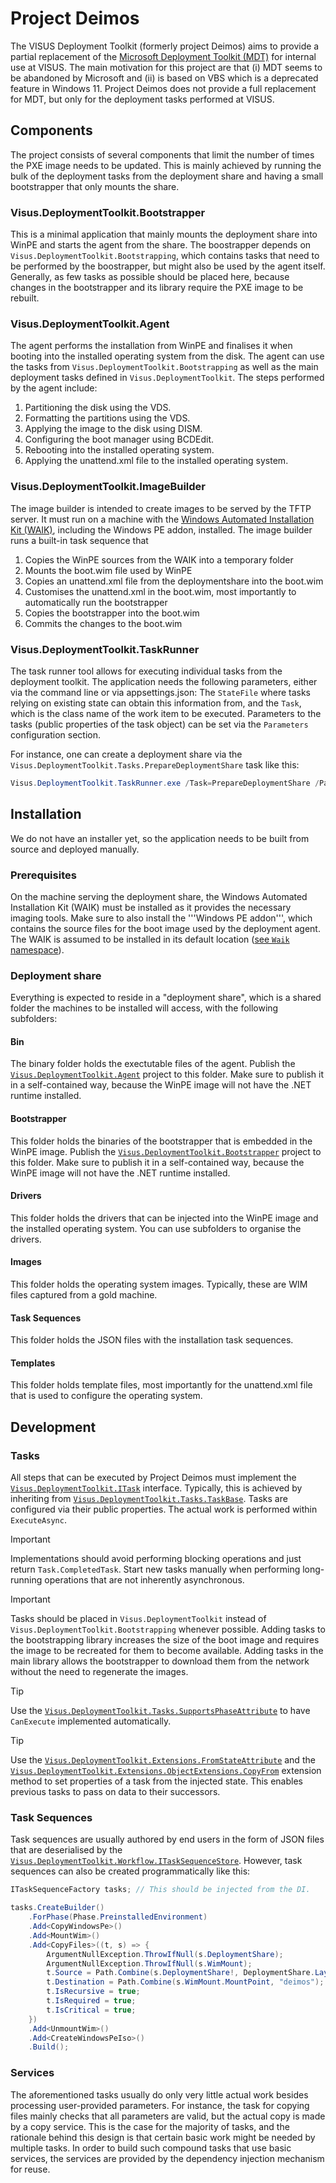 # Project Deimos
The VISUS Deployment Toolkit (formerly project Deimos) aims to provide a partial replacement of the [Microsoft Deployment Toolkit (MDT)](https://learn.microsoft.com/de-de/mem/configmgr/mdt/) for internal use at VISUS. The main motivation for this project are that (i) MDT seems to be abandoned by Microsoft and (ii) is based on VBS which is a deprecated feature in Windows 11. Project Deimos does not provide a full replacement for MDT, but only for the deployment tasks performed at VISUS.

## Components
The project consists of several components that limit the number of times the PXE image needs to be updated. This is mainly achieved by running the bulk of the deployment tasks from the deployment share and having a small bootstrapper that only mounts the share.

### Visus.DeploymentToolkit.Bootstrapper
This is a minimal application that mainly mounts the deployment share into WinPE and starts the agent from the share. The boostrapper depends on `Visus.DeploymentToolkit.Bootstrapping`, which contains tasks that need to be performed by the boostrapper, but might also be used by the agent itself. Generally, as few tasks as possible should be placed here, because changes in the bootstrapper and its library require the PXE image to be rebuilt.

### Visus.DeploymentToolkit.Agent
The agent performs the installation from WinPE and finalises it when booting into the installed operating system from the disk. The agent can use the tasks from `Visus.DeploymentToolkit.Bootstrapping` as well as the main deployment tasks defined in `Visus.DeploymentToolkit`. The steps performed by the agent include:

1. Partitioning the disk using the VDS.
1. Formatting the partitions using the VDS.
1. Applying the image to the disk using DISM.
1. Configuring the boot manager using BCDEdit.
1. Rebooting into the installed operating system.
1. Applying the unattend.xml file to the installed operating system.

### Visus.DeploymentToolkit.ImageBuilder
The image builder is intended to create images to be served by the TFTP server. It must run on a machine with the [Windows Automated Installation Kit (WAIK)](https://learn.microsoft.com/de-de/windows-hardware/get-started/adk-install), including the Windows PE addon, installed. The image builder runs a built-in task sequence that

1. Copies the WinPE sources from the WAIK into a temporary folder
1. Mounts the boot.wim file used by WinPE
1. Copies an unattend.xml file from the deploymentshare into the boot.wim
1. Customises the unattend.xml in the boot.wim, most importantly to automatically run the bootstrapper
1. Copies the bootstrapper into the boot.wim
1. Commits the changes to the boot.wim

### Visus.DeploymentToolkit.TaskRunner
The task runner tool allows for executing individual tasks from the deployment toolkit. The application needs the following parameters, either via the command line or via appsettings.json: The `StateFile` where tasks relying on existing state can obtain this information from, and the `Task`, which is the class name of the work item to be executed. Parameters to the tasks (public properties of the task object) can be set via the `Parameters` configuration section.

For instance, one can create a deployment share via the `Visus.DeploymentToolkit.Tasks.PrepareDeploymentShare` task like this:
```powershell
Visus.DeploymentToolkit.TaskRunner.exe /Task=PrepareDeploymentShare /Parameters:Path=d:\DeploymentShare
```

## Installation
We do not have an installer yet, so the application needs to be built from source and deployed manually.

### Prerequisites
On the machine serving the deployment share, the Windows Automated Installation Kit (WAIK) must be installed as it provides the necessary imaging tools. Make sure to also install the '''Windows PE addon''', which contains the source files for the boot image used by the deployment agent. The WAIK is assumed to be installed in its default location ([see `Waik` namespace](Visus.DeploymentToolkit.Contracts/Waik)).

### Deployment share
Everything is expected to reside in a "deployment share", which is a shared folder the machines to be installed will access, with the following subfolders:

#### Bin
The binary folder holds the exectutable files of the agent. Publish the [`Visus.DeploymentToolkit.Agent`](Visus.DeploymentToolkit.Agent) project to this folder. Make sure to publish it in a self-contained way, because the WinPE image will not have the .NET runtime installed.

#### Bootstrapper
This folder holds the binaries of the bootstrapper that is embedded in the WinPE image. Publish the [`Visus.DeploymentToolkit.Bootstrapper`](Visus.DeploymentToolkit.Bootstrapper) project to this folder. Make sure to publish it in a self-contained way, because the WinPE image will not have the .NET runtime installed.

#### Drivers
This folder holds the drivers that can be injected into the WinPE image and the installed operating system. You can use subfolders to organise the drivers.

#### Images
This folder holds the operating system images. Typically, these are WIM files captured from a gold machine.

#### Task Sequences
This folder holds the JSON files with the installation task sequences.

#### Templates
This folder holds template files, most importantly for the unattend.xml file that is used to configure the operating system.

## Development
### Tasks
All steps that can be executed by Project Deimos must implement the [`Visus.DeploymentToolkit.ITask`](Visus.DeploymentToolkit.Contracts/Tasks/ITask.cs) interface. Typically, this is achieved by inheriting from [`Visus.DeploymentToolkit.Tasks.TaskBase`](Visus.DeploymentToolkit.Bootstrapping/Tasks/TaskBase.cs). Tasks are configured via their public properties. The actual work is performed within `ExecuteAsync`.

> [!IMPORTANT]
> Implementations should avoid performing blocking operations and just return `Task.CompletedTask`. Start new tasks manually when performing long-running operations that are not inherently asynchronous.

> [!IMPORTANT]
> Tasks should be placed in `Visus.DeploymentToolkit` instead of `Visus.DeploymentToolkit.Bootstrapping` whenever possible. Adding tasks to the bootstrapping library increases the size of the boot image and requires the image to be recreated for them to become available. Adding tasks in the main library allows the bootstrapper to download them from the network without the need to regenerate the images.

> [!TIP]
> Use the [`Visus.DeploymentToolkit.Tasks.SupportsPhaseAttribute`](Visus.DeploymentToolkit.Bootstrapping/Tasks/SupportsPhaseAttribute.cs) to have `CanExecute` implemented automatically.

> [!TIP]
> Use the [`Visus.DeploymentToolkit.Extensions.FromStateAttribute`](Visus.DeploymentToolkit.Bootstrapping/Extensions/FromStateAttribute.cs) and the [`Visus.DeploymentToolkit.Extensions.ObjectExtensions.CopyFrom`](Visus.DeploymentToolkit.Bootstrapping/Extensions/ObjectExtensions.cs) extension method to set properties of a task from the injected state. This enables previous tasks to pass on data to their successors.
 
### Task Sequences
Task sequences are usually authored by end users in the form of JSON files that are deserialised by the [`Visus.DeploymentToolkit.Workflow.ITaskSequenceStore`](Visus.DeploymentToolkit.Contracts/Workflow/ITaskSequenceStore.cs). However, task sequences can also be created programmatically like this:
```c#
ITaskSequenceFactory tasks; // This should be injected from the DI.

tasks.CreateBuilder()
    .ForPhase(Phase.PreinstalledEnvironment)
    .Add<CopyWindowsPe>()
    .Add<MountWim>()
    .Add<CopyFiles>((t, s) => {
        ArgumentNullException.ThrowIfNull(s.DeploymentShare);
        ArgumentNullException.ThrowIfNull(s.WimMount);
        t.Source = Path.Combine(s.DeploymentShare!, DeploymentShare.Layout.BootstrapperPath);
        t.Destination = Path.Combine(s.WimMount.MountPoint, "deimos");
        t.IsRecursive = true;
        t.IsRequired = true;
        t.IsCritical = true;
    })
    .Add<UnmountWim>()
    .Add<CreateWindowsPeIso>()
    .Build();
```

### Services
The aforementioned tasks usually do only very little actual work besides processing user-provided parameters. For instance, the task for copying files mainly checks that all parameters are valid, but the actual copy is made by a copy service. This is the case for the majority of tasks, and the rationale behind this design is that certain basic work might be needed by multiple tasks. In order to build such compound tasks that use basic services, the services are provided by the dependency injection mechanism for reuse.
